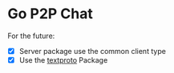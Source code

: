 # Go P2P Chat

For the future:
* [x] Server package use the common client type
* [x] Use the [textproto](https://pkg.go.dev/net/textproto) Package